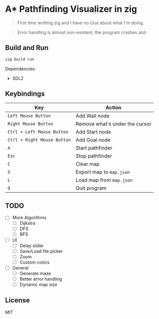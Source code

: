 # A* Pathfinding Visualizer in zig

> First time writting zig and I have no clue about what I'm doing.

> Error handling is almost non-existent, the program crashes alot.

## Build and Run

``` sh
zig build run
```

Dependencies:
* SDL2

## Keybindings

| Key                         | Action                         |
|-----------------------------|--------------------------------|
| `Left Mouse Button`         | Add Wall node                  |
| `Right Mouse Button`        | Remove what's under the cursor |
| `Ctrl + Left Mouse Button`  | Add Start node                 |
| `Ctrl + Right Mouse Button` | Add Goal node                  |
| `A`                         | Start pathfinder               |
| `Esc`                       | Stop pathfinder                |
| `C`                         | Clear map                      |
| `S`                         | Export map to `map.json`       |
| `L`                         | Load map from `map.json`       |
| `Q`                         | Quit program                   |


## TODO

* [ ] More Algorithms
  * [ ] Dijkstra
  * [ ] DFS
  * [ ] BFS
* [ ] UI
  * [ ] Delay slider
  * [ ] Save/Load file picker
  * [ ] Zoom
  * [ ] Custom colors
* [ ] General
  * [ ] Generate maze
  * [ ] Better error handling
  * [ ] Dynamic map size

## License

MIT 
